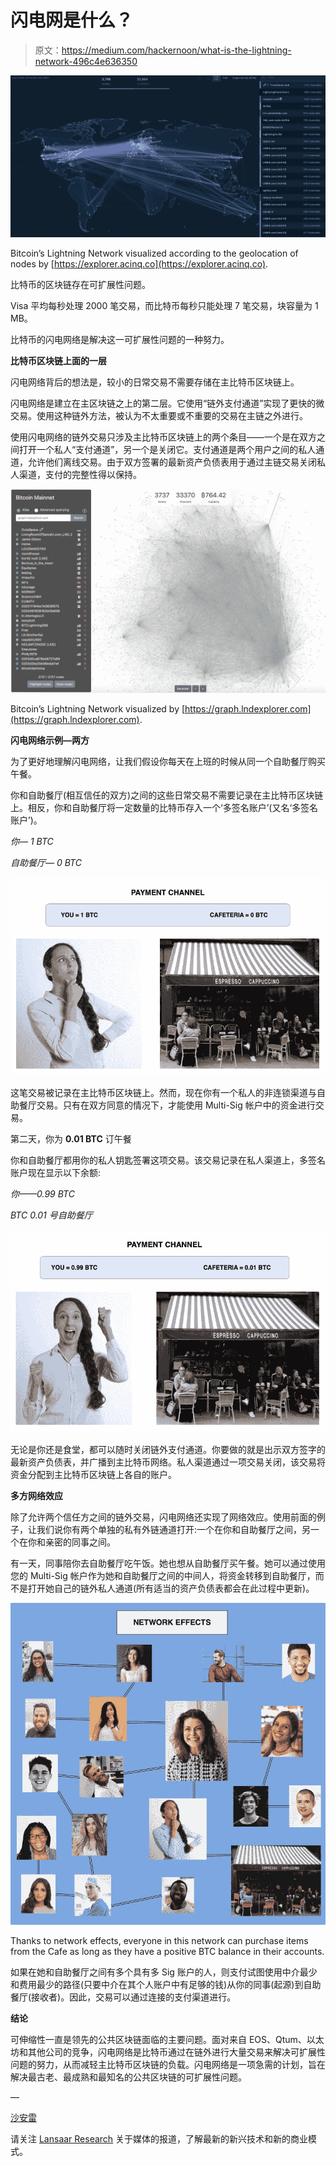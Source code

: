 # 闪电网是什么？

> 原文：<https://medium.com/hackernoon/what-is-the-lightning-network-496c4e636350>

![](img/e6c1a2e4afa5106ddd78ada7c4bc1097.png)

Bitcoin’s Lightning Network visualized according to the geolocation of nodes by [https://explorer.acinq.co](https://explorer.acinq.co).

比特币的区块链存在可扩展性问题。

Visa 平均每秒处理 2000 笔交易，而比特币每秒只能处理 7 笔交易，块容量为 1 MB。

比特币的闪电网络是解决这一可扩展性问题的一种努力。

**比特币区块链上面的一层**

闪电网络背后的想法是，较小的日常交易不需要存储在主比特币区块链上。

闪电网络是建立在主区块链之上的第二层。它使用“链外支付通道”实现了更快的微交易。使用这种链外方法，被认为不太重要或不重要的交易在主链之外进行。

使用闪电网络的链外交易只涉及主比特币区块链上的两个条目——一个是在双方之间打开一个私人“支付通道”，另一个是关闭它。支付通道是两个用户之间的私人通道，允许他们离线交易。由于双方签署的最新资产负债表用于通过主链交易关闭私人渠道，支付的完整性得以保持。

![](img/5819fa3b7de484bfc4ebec6bed6f8150.png)

Bitcoin’s Lightning Network visualized by [https://graph.lndexplorer.com](https://graph.lndexplorer.com).

**闪电网络示例—两方**

为了更好地理解闪电网络，让我们假设你每天在上班的时候从同一个自助餐厅购买午餐。

你和自助餐厅(相互信任的双方)之间的这些日常交易不需要记录在主比特币区块链上。相反，你和自助餐厅将一定数量的比特币存入一个‘多签名账户’(又名‘多签名账户’)。

*你— 1 BTC*

*自助餐厅— 0 BTC*

![](img/24db174992575d136d464bc16e147773.png)

这笔交易被记录在主比特币区块链上。然而，现在你有一个私人的非连锁渠道与自助餐厅交易。只有在双方同意的情况下，才能使用 Multi-Sig 帐户中的资金进行交易。

第二天，你为 **0.01 BTC** 订午餐

你和自助餐厅都用你的私人钥匙签署这项交易。该交易记录在私人渠道上，多签名账户现在显示以下余额:

*你——0.99 BTC*

*BTC 0.01 号自助餐厅*

![](img/83b3490a1787fe4e1739ac52b7c6c904.png)

无论是你还是食堂，都可以随时关闭链外支付通道。你要做的就是出示双方签字的最新资产负债表，并广播到主比特币网络。私人渠道通过一项交易关闭，该交易将资金分配到主比特币区块链上各自的账户。

**多方网络效应**

除了允许两个信任方之间的链外交易，闪电网络还实现了网络效应。使用前面的例子，让我们说你有两个单独的私有外链通道打开:一个在你和自助餐厅之间，另一个在你和亲密的同事之间。

有一天，同事陪你去自助餐厅吃午饭。她也想从自助餐厅买午餐。她可以通过使用您的 Multi-Sig 帐户作为她和自助餐厅之间的中间人，将资金转移到自助餐厅，而不是打开她自己的链外私人通道(所有适当的资产负债表都会在此过程中更新)。

![](img/96cbc6938f5495f080db8117cc1ff752.png)

Thanks to network effects, everyone in this network can purchase items from the Cafe as long as they have a positive BTC balance in their accounts.

如果在她和自助餐厅之间有多个具有多 Sig 账户的人，则支付试图使用中介最少和费用最少的路径(只要中介在其个人账户中有足够的钱)从你的同事(起源)到自助餐厅(接收者)。因此，交易可以通过连接的支付渠道进行。

**结论**

可伸缩性一直是领先的公共区块链面临的主要问题。面对来自 EOS、Qtum、以太坊和其他公司的竞争，闪电网络是比特币通过在链外进行大量交易来解决可扩展性问题的努力，从而减轻主比特币区块链的负载。闪电网络是一项急需的计划，旨在解决最古老、最成熟和最知名的公共区块链的可扩展性问题。

—

[沙安雷](http://www.shaanray.com)

请关注 [Lansaar Research](https://medium.com/lansaar) 关于媒体的报道，了解最新的新兴技术和新的商业模式。